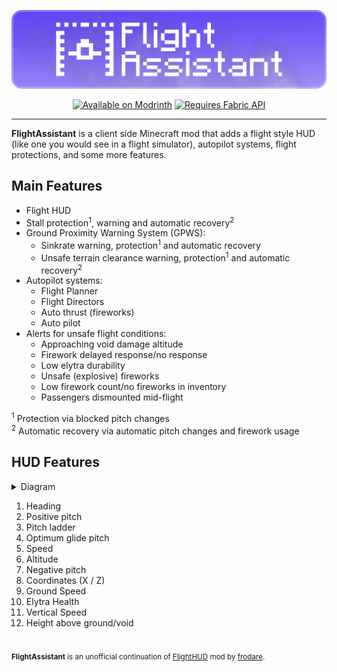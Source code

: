 <p align=center>
    <img src="images/logo.png">
</p>

<p align=center>
    <a href="https://modrinth.com/mod/flightassistant">
        <img src="https://cdn.jsdelivr.net/npm/@intergrav/devins-badges@3.1.2/assets/cozy/available/modrinth_vector.svg"
            alt="Available on Modrinth"></a>
    <a href="https://modrinth.com/mod/fabric-api/">
        <img src="https://cdn.jsdelivr.net/npm/@intergrav/devins-badges@3/assets/cozy/requires/fabric-api_vector.svg"
            alt="Requires Fabric API"></a>
    <!-- uncomment if Forge version is released (https://github.com/Octol1ttle/FlightAssistant/pull/2#discussion_r1370700775)
    <a href="https://modrinth.com/mod/flightassistant/versions?l=forge">
        <img src="https://cdn.jsdelivr.net/npm/@intergrav/devins-badges@3.1.2/assets/cozy/supported/forge_vector.svg"
            alt="Available for Forge"></img></a>
    -->
</p>

---

**FlightAssistant** is a client side Minecraft mod that adds a flight style HUD
(like one you would see in a flight simulator), autopilot systems, flight protections, and some more features.

## Main Features

- Flight HUD
- Stall protection<sup>1</sup>, warning and automatic recovery<sup>2</sup>
- Ground Proximity Warning System (GPWS):
  - Sinkrate warning, protection<sup>1</sup> and automatic recovery
  - Unsafe terrain clearance warning, protection<sup>1</sup> and automatic recovery<sup>2</sup>
- Autopilot systems:
  - Flight Planner
  - Flight Directors
  - Auto thrust (fireworks)
  - Auto pilot
- Alerts for unsafe flight conditions:
  - Approaching void damage altitude
  - Firework delayed response/no response
  - Low elytra durability
  - Unsafe (explosive) fireworks
  - Low firework count/no fireworks in inventory
  - Passengers dismounted mid-flight

<sup>1</sup> Protection via blocked pitch changes<br>
<sup>2</sup> Automatic recovery via automatic pitch changes and firework usage

## HUD Features

<details>
    <summary>Diagram</summary>
    <img src="images/diagram.png">
</details>

1. Heading
2. Positive pitch
3. Pitch ladder
4. Optimum glide pitch
5. Speed
6. Altitude
7. Negative pitch
8. Coordinates (X / Z)
9. Ground Speed
10. Elytra Health
11. Vertical Speed
12. Height above ground/void

#
<sup><b>FlightAssistant</b> is an unofficial continuation of <a href="https://github.com/frodare/FlightHud">FlightHUD</a> mod by <a href="https://github.com/frodare">frodare</a>.</sup>
